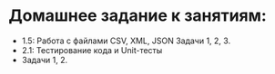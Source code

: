 # Домашнее задание к занятиям:
 - 1.5: Работа с файлами CSV, XML, JSON
 Задачи 1, 2, 3.
 - 2.1: Тестирование кода и Unit-тесты
 - Задачи 1, 2. 

